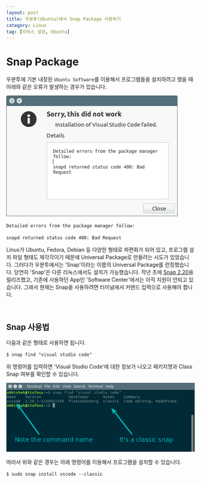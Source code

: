 ```yaml
---
layout: post
title: 우분투(Ubuntu)에서 Snap Package 사용하기
category: Linux
tag: [리눅스 설정, Ubuntu]
---
```

# Snap Package
 
우분투에 기본 내장된 `Ubuntu Software`를 이용해서 프로그램들을 설치하려고 했을 때 아래와 같은 오류가 발생하는 경우가 있습니다.

![image](/assets/linux/002.png)

~~~
Detailed errors from the package manager follow:

snapd returned status code 400: Bad Request
~~~

Linux가 Ubuntu, Fedora, Debian 등 다양한 형태로 파편화가 되어 있고, 프로그램 설치 파일 형태도 제각각이기 때문에 Universal Package로 만들려는 시도가 있었습니다. 그러다가 우분투에서는 'Snap'이라는 이름의 Universal Package를 런칭했습니다. 당연히 'Snap'은 다른 리눅스에서도 설치가 가능했습니다. 작년 초에 [Snap 2.20](https://insights.ubuntu.com/2017/01/09/how-to-snap-introducing-classic-confinement/)을 릴리즈했고, 기존에 사용하던 App인 'Software Center'에서는 아직 지원이 안되고 있습니다. 그래서 현재는 Snap을 사용하려면 터미널에서 커맨드 입력으로 사용해야 합니다.

<br>

## Snap 사용법

다음과 같은 형태로 사용하면 됩니다.

~~~
$ snap find "visual studio code"
~~~

위 명령어를 입력하면 'Visual Studio Code'에 대한 정보가 나오고 패키지명과 Class Snap 여부를 확인할 수 있습니다.

![image](/assets/linux/003.png)

따라서 위와 같은 경우는 아래 명령어를 이용해서 프로그램을 설치할 수 있습니다.

~~~
$ sudo snap install vscode --classic
~~~